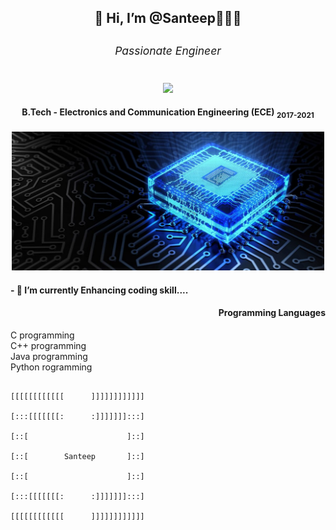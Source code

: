  <h2 align="center">👋 Hi, I’m @Santeep👨🏽‍💻 <sub><h6>Passionate Engineer</h6></sub></h2>
 <p align="center"> <img src="https://github-readme-stats.vercel.app/api?username=Santeep&show_icons=true&theme=gotham"></p>
 <h4 align="center">B.Tech -<strong> Electronics and Communication Engineering (ECE) </strong><sub>2017-2021</sub></h4>
 <p align="center"><img src="cropped-fnewbko11.jpg" width=500px></p>
<h4>- 🌱 I’m currently Enhancing coding skill....</h4>
<h4 align="Right">Programming Languages</h4>
<div>C programming</div>
<div>C++ programming</div>
<div>Java programming</div>
<div>Python rogramming</div>

 
 
 
 
 
 
                                                                                              [[[[[[[[[[[[      ]]]]]]]]]]]]
                                                                                              [:::[[[[[[[:      :]]]]]]]:::]
                                                                                              [::[                      ]::]
                                                                                              [::[        Santeep       ]::]
                                                                                              [::[                      ]::]
                                                                                              [:::[[[[[[[:      :]]]]]]]:::]
                                                                                              [[[[[[[[[[[[      ]]]]]]]]]]]] 
<!---
Santeep/Santeep is a ✨ special ✨ repository because its `README.md` (this file) appears on your GitHub profile.
You can click the Preview link to take a look at your changes.
--->
 

